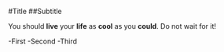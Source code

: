 #Title
##Subtitle

You should **live** your **life** as **cool** as you **could**. Do not wait for it!

-First
-Second
-Third
